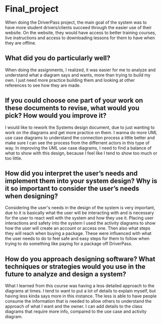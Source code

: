 # Final_project

When doing the DriverPass project, the main goal of the system was to have more student drivers/clients succeed through the easier use of their website. On the website, they would have access to better training courses, live instructions and access to downloading lessons for them to have when they are offline. 


**What did you do particularly well?**
-------------------------------------------------

When doing the assignments, I realized, it was easier for me to analyze and understand what a diagram says and wants, more than trying to build my own. I just need more practice building them and looking at other references to see how they are made.


**If you could choose one part of your work on these documents to revise, what would you pick? How would you improve it?**
-------------------------------------------------
I would like to rework the Systems design document, due to just wanting to work on the diagrams and get more practice on them. I wanna do more UML use case diagrams to understand the connection process a little better and make sure I can see the process from the differrent actors in this type of way. In improving the UML use case diagrams, I need to find a balance of what to show with this design, because I feel like I tend to show too much or too little.

**How did you interpret the user’s needs and implement them into your system design? Why is it so important to consider the user’s needs when designing?**
-------------------------------------------------
Considering the user's needs in the design of the system is very important, due to it is basically what the user will be interacting with and is necessary for the user to react well with the system and how they use it. Placing user interactions and safety into the system I used the activity diagrams to show how the user will create an account or access one. Then also what steps they will reach when buying a package. These were influenced with what the user needs to do to feel safe and easy steps for them to follow when trying to do something like paying for a package off DriverPass.

**How do you approach designing software? What techniques or strategies would you use in the future to analyze and design a system?**
-------------------------------------------------
What I learned from this course was having a less detailed approach to the diagrams at times. I tend to want to put a lot of details to explain myself, but having less kinda says more in this instance. The less is able to have people consume the information that is needed to allow others to understand the approach of what I want and the owner. I can add details to the class diagrams that require more info, compared to the use case and activity diagram.
